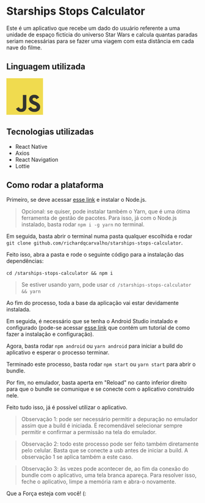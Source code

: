 # Starships Stops Calculator

Este é um aplicativo que recebe um dado do usuário referente a uma unidade de espaço fictícia do universo Star Wars e calcula quantas paradas seriam necessárias para se fazer uma viagem com esta distância em cada nave do filme.

## Linguagem utilizada

<img src="https://raw.githubusercontent.com/voodootikigod/logo.js/master/js.png" width="96">

## Tecnologias utilizadas

  - React Native
  - Axios
  - React Navigation
  - Lottie

## Como rodar a plataforma

Primeiro, se deve acessar [esse link](https://www.nodejs.org) e instalar o Node.js. 
> Opcional: se quiser, pode instalar também o Yarn, que é uma ótima ferramenta de gestão de pacotes. Para isso, já com o Node.js instalado, basta rodar `npm i -g yarn` no terminal.

Em seguida, basta abrir o terminal numa pasta qualquer escolhida e rodar `git clone github.com/richardqcarvalho/starships-stops-calculator`.

Feito isso, abra a pasta e rode o seguinte código para a instalação das dependências:

`cd /starships-stops-calculator && npm i`
> Se estiver usando yarn, pode usar `cd /starships-stops-calculator && yarn`

Ao fim do processo, toda a base da aplicação vai estar devidamente instalada.

Em seguida, é necessário que se tenha o Android Studio instalado e configurado (pode-se acessar [esse link](https://reactnative.dev/docs/environment-setup) que contém um tutorial de como fazer a instalação e configuração). 

Agora, basta rodar `npm android` ou `yarn android` para iniciar a build do aplicativo e esperar o processo terminar.

Terminado este processo, basta rodar `npm start` ou `yarn start` para abrir o bundle.

Por fim, no emulador, basta aperta em "Reload" no canto inferior direito para que o bundle se comunique e se conecte com o aplicativo construído nele. 

Feito tudo isso, já é possível utilizar o aplicativo.

> Observação 1: pode ser necessário permitir a depuração no emulador assim que a build é iniciada. É recomendável selecionar sempre permitir e confirmar a permissão na tela do emulador.

> Observação 2: todo este processo pode ser feito também diretamente pelo celular. Basta que se conecte a usb antes de iniciar a build. A observação 1 se aplica também a este caso.

> Observação 3: às vezes pode acontecer de, ao fim da conexão do bundle com o aplicativo, uma tela branca apareça. Para resolver isso, feche o aplicativo, limpe a memória ram e abra-o novamente.

Que a Força esteja com você! (:
